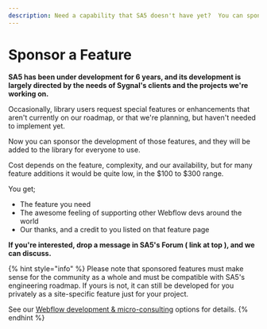 ```yaml
---
description: Need a capability that SA5 doesn't have yet?  You can sponsor it.
---
```


# Sponsor a Feature

**SA5 has been under development for 6 years, and its development is largely directed by the needs of Sygnal's clients and the projects we're working on.**&#x20;

Occasionally, library users request special features or enhancements that aren't currently on our roadmap, or that we're planning, but haven't needed to implement yet.&#x20;

Now you can sponsor the development of those features, and they will be added to the library for everyone to use. &#x20;

Cost depends on the feature, complexity, and our availability, but for many feature additions it would be quite low, in the $100 to $300 range.

You get;

* The feature you need
* The awesome feeling of supporting other Webflow devs around the world&#x20;
* Our thanks, and a credit to you listed on that feature page&#x20;

**If you're interested, drop a message in SA5's Forum ( link at top ), and we can discuss.**&#x20;

{% hint style="info" %}
Please note that sponsored features must make sense for the community as a whole and must be compatible with SA5's engineering roadmap.  If yours is not, it can still be developed for you privately as a site-specific feature just for your project.&#x20;

See our [Webflow development & micro-consulting](https://www.sygnal.com/webflow) options for details.&#x20;
{% endhint %}
